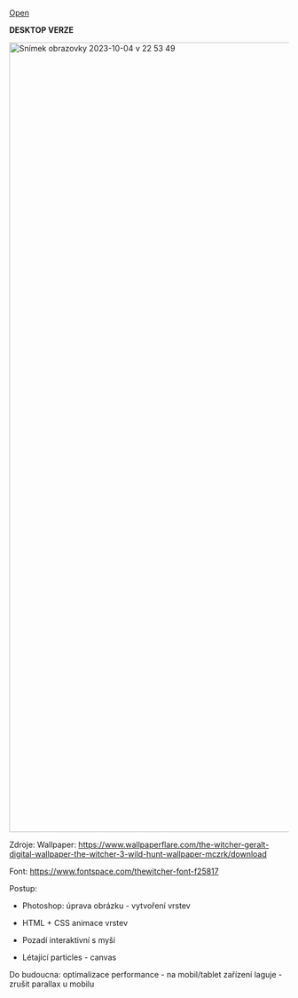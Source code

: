 [Open](https://sarkalax.github.io/witcher-landing-page/)

**DESKTOP VERZE**

<img width="1423" alt="Snímek obrazovky 2023-10-04 v 22 53 49" src="https://github.com/sarkalax/witcher-landing-page/assets/112681783/572fe4d5-9d94-41a5-8093-8e8c82f34f0c">

Zdroje:
Wallpaper:
https://www.wallpaperflare.com/the-witcher-geralt-digital-wallpaper-the-witcher-3-wild-hunt-wallpaper-mczrk/download

Font: 
https://www.fontspace.com/thewitcher-font-f25817

Postup:
* Photoshop: úprava obrázku - vytvoření vrstev

* HTML + CSS animace vrstev

* Pozadí interaktivní s myší

* Létající particles - canvas

Do budoucna: optimalizace performance - na mobil/tablet zařízení laguje - zrušit parallax u mobilu 
